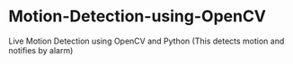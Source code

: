 # Motion-Detection-using-OpenCV
Live Motion Detection using OpenCV and Python
(This detects motion and notifies by alarm)

